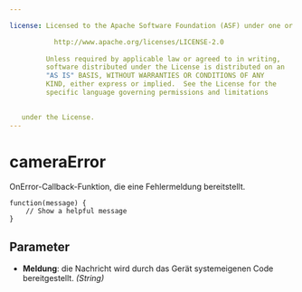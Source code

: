 ```yaml
---

license: Licensed to the Apache Software Foundation (ASF) under one or more contributor license agreements. See the NOTICE file distributed with this work for additional information regarding copyright ownership. The ASF licenses this file to you under the Apache License, Version 2.0 (the "License"); you may not use this file except in compliance with the License. You may obtain a copy of the License at

           http://www.apache.org/licenses/LICENSE-2.0
    
         Unless required by applicable law or agreed to in writing,
         software distributed under the License is distributed on an
         "AS IS" BASIS, WITHOUT WARRANTIES OR CONDITIONS OF ANY
         KIND, either express or implied.  See the License for the
         specific language governing permissions and limitations
    

   under the License.
---
```


# cameraError

OnError-Callback-Funktion, die eine Fehlermeldung bereitstellt.

    function(message) {
        // Show a helpful message
    }
    

## Parameter

*   **Meldung**: die Nachricht wird durch das Gerät systemeigenen Code bereitgestellt. *(String)*